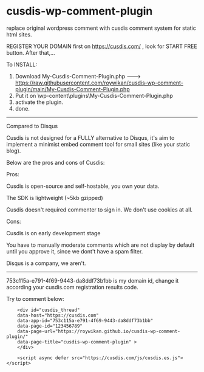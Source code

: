 # cusdis-wp-comment-plugin
replace original wordpress comment with cusdis comment system for static html sites.

REGISTER YOUR DOMAIN first on https://cusdis.com/ , look for START FREE button.
After that,...

To INSTALL:

1. Download My-Cusdis-Comment-Plugin.php ---> https://raw.githubusercontent.com/roywikan/cusdis-wp-comment-plugin/main/My-Cusdis-Comment-Plugin.php 
2. Put it on \wp-content\plugins\My-Cusdis-Comment-Plugin.php
3. activate the plugin.
4. done.






-----------------------------------------------


Compared to Disqus

Cusdis is not designed for a FULLY alternative to Disqus, it's aim to implement a minimist embed comment tool for small sites (like your static blog).



Below are the pros and cons of Cusdis:




Pros: 

Cusdis is open-source and self-hostable, you own your data.

The SDK is lightweight (~5kb gzipped)

Cusdis doesn't required commenter to sign in. We don't use cookies at all.




Cons:

Cusdis is on early development stage

You have to manually moderate comments which are not display by default until you approve it, since we dont't have a spam filter.

Disqus is a company, we aren't.


---------------------------------

753c115a-e791-4f69-9443-da8ddf73b1bb is my domain id, change it according your cusdis.com registration results code.



Try to comment below:




		<div id="cusdis_thread"
		data-host="https://cusdis.com"
		data-app-id="753c115a-e791-4f69-9443-da8ddf73b1bb"
		data-page-id="123456789"
		data-page-url="https://roywikan.github.io/cusdis-wp-comment-plugin/"
		data-page-title="cusdis-wp-comment-plugin" >		
		</div>
		
		<script async defer src="https://cusdis.com/js/cusdis.es.js"></script>
